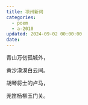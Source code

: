 ```yaml
---
title: 凉州新词
categories:
  - poem
  - a-2010
updated: 2024-09-02 00:00:00
date:
---
```


青山万仞孤城外，

黄沙漠漠白云间。

胡琴将士的卢马，

羌笛杨柳玉门关。